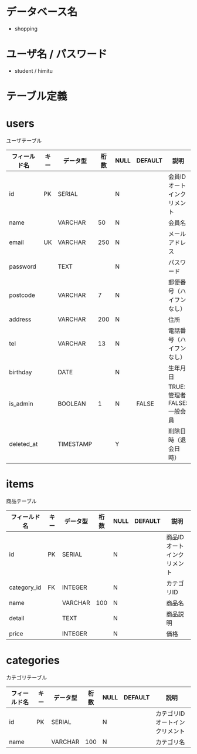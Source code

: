 # データベース名
- shopping

# ユーザ名 / パスワード
- student / himitu

# テーブル定義
# users
ユーザテーブル

|  フィールド名  |  キー  |  データ型  |  桁数  |  NULL  |  DEFAULT  |  説明  |
| ---- | ---- | ---- | ---- | ---- | ---- | ---- |
|  id  |  PK  |  SERIAL  |    |  N  |    |  会員ID オートインクリメント  |
|  name|    |  VARCHAR  |  50  |  N  |    |  会員名  |
|  email  |  UK  |  VARCHAR  |  250  |  N  |    |  メールアドレス  |
|  password  |    |  TEXT  |    |  N  |    |  パスワード  |
|  postcode  |    |  VARCHAR  |  7  |  N  |    |  郵便番号（ハイフンなし）  |
|  address  |    |  VARCHAR  |  200  |  N  |    |  住所  |
|  tel  |    |  VARCHAR  |  13  |  N  |    |  電話番号（ハイフンなし）  |
|  birthday  |    |  DATE  |    |  N  |    |  生年月日  |
|  is_admin  |    |  BOOLEAN  |  1  |  N  |  FALSE  |  TRUE:管理者 FALSE:一般会員  |
|  deleted_at  |    |  TIMESTAMP  |    |  Y  |    |  削除日時（退会日時）  |


# items
商品テーブル

|  フィールド名  |  キー  |  データ型  |  桁数  |  NULL  |  DEFAULT  |  説明  |
| ---- | ---- | ---- | ---- | ---- | ---- | ---- |
|  id  |  PK  |  SERIAL  |    |  N  |    |  商品ID オートインクリメント  |
|  category_id  |  FK  |  INTEGER  |    |  N  |    |  カテゴリID  |
|  name  |    |  VARCHAR  |  100  |  N  |    |  商品名  |
|  detail  |    |  TEXT  |    |  N  |    |  商品説明  |
|  price  |    |  INTEGER  |    |  N  |    |  価格  |


# categories
カテゴリテーブル

|  フィールド名  |  キー  |  データ型  |  桁数  |  NULL  |  DEFAULT  |  説明  |
| ---- | ---- | ---- | ---- | ---- | ---- | ---- |
|  id  |  PK  |  SERIAL  |    |  N  |    |  カテゴリID オートインクリメント  |
|  name  |    |  VARCHAR  |  100  |  N  |    |  カテゴリ名  |


